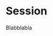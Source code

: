
# Session

Blabblabla

<DataTreeView :data="session" :maxDepth="10" />


<script>
export default {
    data() {
        return {
            session: `{
                "name" : {
                    "description": "The name of the thing",
                    "type": "string",
                    "required": true,
                    "mutable": true
                },
                "phones": {
                    "description": "Tags for the product",
                    "type": "array",
                    "required": false,
                    "mutable": true,
                    "items": {
                        "type": "object",
                        "properties": {
                            "kind" : {
                                "description": "The phone type",
                                "type": "string",
                                "required": true,
                                "mutable": true
                            },
                            "value" : {
                                "description": "The phone number",
                                "type": "string",
                                "required": true,
                                "mutable": true
                            }
                        }
                    }
                },
                "thing" : {
                    "description": "foo",
                    "type": "object",
                    "required": true,
                    "mutable": true,
                    "properties" : {
                        "a" : {
                            "description": "Any string",
                            "type": "string",
                            "required": true,
                            "mutable": true
                        },
                        "b" : {
                            "description": "Any integer",
                            "type": "integer",
                            "required": true,
                            "mutable": true
                        },
                        "c" : {
                            "description": "Field c",
                            "type": "boolean",
                            "required": true,
                            "mutable": true
                        }
                    }
                }
            }`
        }
    }
}
</script>
